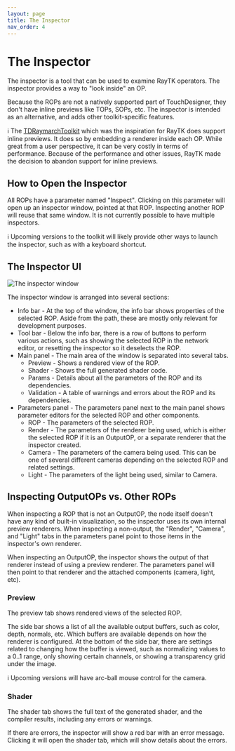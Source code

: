 ```yaml
---
layout: page
title: The Inspector
nav_order: 4
---
```


# The Inspector

The inspector is a tool that can be used to examine RayTK operators. The inspector provides a way to "look inside" an OP.

Because the ROPs are not a natively supported part of TouchDesigner, they don't have inline previews like TOPs, SOPs, etc. The inspector is intended as an alternative, and adds other toolkit-specific features.

:information_source: The [TDRaymarchToolkit](https://github.com/hrtlacek/TDraymarchToolkit) which was the inspiration for RayTK does support inline previews. It does so by embedding a renderer inside each OP. While great from a user perspective, it can be very costly in terms of performance. Because of the performance and other issues, RayTK made the decision to abandon support for inline previews.

## How to Open the Inspector

All ROPs have a parameter named "Inspect". Clicking on this parameter will open up an inspector window, pointed at that ROP. Inspecting another ROP will reuse that same window. It is not currently possible to have multiple inspectors.

:information_source: Upcoming versions to the toolkit will likely provide other ways to launch the inspector, such as with a keyboard shortcut.

## The Inspector UI

![The inspector window](/raytk/assets/images/guide/inspector-preview.png)

The inspector window is arranged into several sections:

* Info bar - At the top of the window, the info bar shows properties of the selected ROP. Aside from the path, these are mostly only relevant for development purposes.
* Tool bar - Below the info bar, there is a row of buttons to perform various actions, such as showing the selected ROP in the network editor, or resetting the inspector so it deselects the ROP.
* Main panel - The main area of the window is separated into several tabs.
  * Preview - Shows a rendered view of the ROP.
  * Shader - Shows the full generated shader code.
  * Params - Details about all the parameters of the ROP and its dependencies.
  * Validation - A table of warnings and errors about the ROP and its dependencies.
* Parameters panel - The parameters panel next to the main panel shows parameter editors for the selected ROP and other components.
  * ROP - The parameters of the selected ROP.
  * Render - The parameters of the renderer being used, which is either the selected ROP if it is an OutputOP, or a separate renderer that the inspector created.
  * Camera - The parameters of the camera being used. This can be one of several different cameras depending on the selected ROP and related settings.
  * Light - The parameters of the light being used, similar to Camera.

## Inspecting OutputOPs vs. Other ROPs

When inspecting a ROP that is not an OutputOP, the node itself doesn't have any kind of built-in visualization, so the inspector uses its own internal preview renderers. When inspecting a non-output, the "Render", "Camera", and "Light" tabs in the parameters panel point to those items in the inspector's own renderer.

When inspecting an OutputOP, the inspector shows the output of that renderer instead of using a preview renderer. The parameters panel will then point to that renderer and the attached components (camera, light, etc).

### Preview

The preview tab shows rendered views of the selected ROP.

The side bar shows a list of all the available output buffers, such as color, depth, normals, etc. Which buffers are available depends on how the renderer is configured. At the bottom of the side bar, there are settings related to changing how the buffer is viewed, such as normalizing values to a 0..1 range, only showing certain channels, or showing a transparency grid under the image.

:information_source: Upcoming versions will have arc-ball mouse control for the camera.

### Shader

The shader tab shows the full text of the generated shader, and the compiler results, including any errors or warnings.

If there are errors, the inspector will show a red bar with an error message. Clicking it will open the shader tab, which will show details about the errors.
